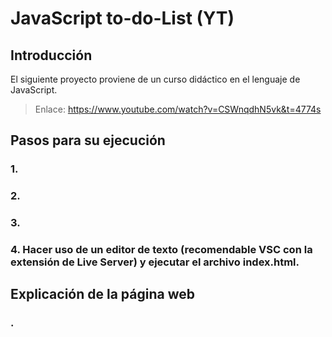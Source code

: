 # JavaScript to-do-List (YT)

## Introducción
El siguiente proyecto proviene de un curso didáctico en el lenguaje de JavaScript. 
> Enlace: https://www.youtube.com/watch?v=CSWnqdhN5vk&t=4774s

## Pasos para su ejecución
### 1. 
### 2. 
### 3. 
### 4. Hacer uso de un editor de texto (recomendable VSC con la extensión de Live Server) y ejecutar el archivo index.html.

## Explicación de la página web

### .
